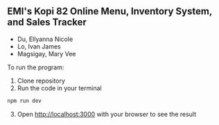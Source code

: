 ## EMI's Kopi 82 Online Menu, Inventory System, and Sales Tracker

- Du, Ellyanna Nicole
- Lo, Ivan James
- Magsigay, Mary Vee

To run the program:
1. Clone repository
2. Run the code in your terminal
```bash
npm run dev
```
3. Open [http://localhost:3000](http://localhost:3000) with your browser to see the result
